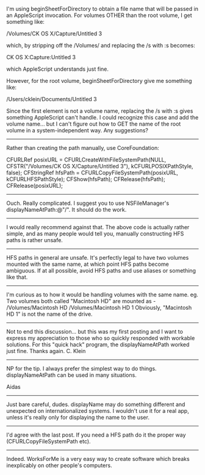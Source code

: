 I'm using beginSheetForDirectory to obtain a file name that will be passed in an AppleScript invocation.
For volumes OTHER than the root volume, I get something like:

/Volumes/CK OS X/Capture/Untitled 3

which, by stripping off the /Volumes/ and replacing the /s with :s becomes:

CK OS X:Capture:Untitled 3

which AppleScript understands just fine.

However, for the root volume, beginSheetForDirectory give me something like:

/Users/cklein/Documents/Untitled 3

Since the first element is not a volume name, replacing the /s with :s gives something AppleScript can't handle.
I could recognize this case and add the volume name... but I can't figure out how to GET the name of the root
volume in a system-independent way. Any suggestions?

----

Rather than creating the path manually, use CoreFoundation:

    
CFURLRef posixURL = CFURLCreateWithFileSystemPath(NULL, 
    CFSTR("/Volumes/CK OS X/Capture/Untitled 3"), kCFURLPOSIXPathStyle, false);
CFStringRef hfsPath = CFURLCopyFileSystemPath(posixURL, kCFURLHFSPathStyle);
CFShow(hfsPath);
CFRelease(hfsPath);
CFRelease(posixURL);


----

Ouch. Really complicated. I suggest you to use NSFileManager's displayNameAtPath:@"/". It should do the work.

----

I would really recommend against that. The above code is actually rather simple, and as many people would tell you, manually constructing HFS paths is rather unsafe.

----

HFS paths in general are unsafe. It's perfectly legal to have two volumes mounted with the same name, at which point HFS paths become ambiguous. If at all possible, avoid HFS paths and use aliases or something like that.

----

I'm curious as to how it would be handling volumes with the same name.
eg. Two volumes both called "Macintosh HD" are mounted as -
/Volumes/Macintosh HD
/Volumes/Macintosh HD 1
Obviously, "Macintosh HD 1" is not the name of the drive.

----

Not to end this discussion... but this was my first posting and I want to express my appreciation to those who so quickly responded with workable solutions. For this "quick hack" program, the displayNameAtPath worked just fine. Thanks again. C. Klein

----

NP for the tip. I always prefer the simplest way to do things. displayNameAtPath can be used in many situations.

Aidas

----

Just bare careful, dudes. displayName may do something different and unexpected on internationalized systems. I wouldn't use it for a real app, unless it's really only for displaying the name to the user.

----

I'd agree with the last post. If you need a HFS path do it the proper way (CFURLCopyFileSystemPath etc).

----
Indeed. WorksForMe is a very easy way to create software which breaks inexplicably on other people's computers.
